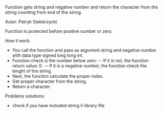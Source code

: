Function gets string and negative number and return the character from the string counting from end of the string.

Autor: Patryk Siekierzycki

Function is protected before positive number or zero.

How it work:
- You call the function and pass as argument string and negative number with data type signed long long int.
- Function check is the number below zero:
-- If it is not, the function return value: 0.
-- If it is a negative number, the function check the lenght of the string.
- Next, the function calculate the proper index.
- Get proper character from the string.
- Return a character.

Problems solutions:
- check if you have included string.h library file
